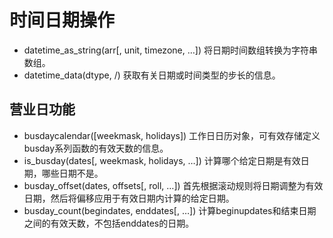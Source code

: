 # 时间日期操作

- datetime_as_string(arr[, unit, timezone, …])	将日期时间数组转换为字符串数组。
- datetime_data(dtype, /)	获取有关日期或时间类型的步长的信息。

## 营业日功能

- busdaycalendar([weekmask, holidays])	工作日日历对象，可有效存储定义busday系列函数的有效天数的信息。
- is_busday(dates[, weekmask, holidays, …])	计算哪个给定日期是有效日期，哪些日期不是。
- busday_offset(dates, offsets[, roll, …])	首先根据滚动规则将日期调整为有效日期，然后将偏移应用于有效日期内计算的给定日期。
- busday_count(begindates, enddates[, …])	计算beginupdates和结束日期之间的有效天数，不包括enddates的日期。
